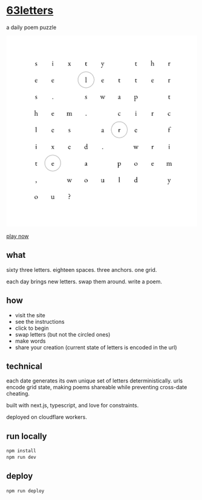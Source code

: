 # [63letters](https://63letters.com)

a daily poem puzzle

![63letters](public/og-image.png)


[play now](https://63letters.com)

## what

sixty three letters. eighteen spaces. three anchors. one grid.

each day brings new letters. swap them around. write a poem.

## how

- visit the site
- see the instructions
- click to begin
- swap letters (but not the circled ones)
- make words
- share your creation (current state of letters is encoded in the url)

## technical

each date generates its own unique set of letters deterministically. urls encode grid state, making poems shareable while preventing cross-date cheating.

built with next.js, typescript, and love for constraints.

deployed on cloudflare workers.

## run locally

```bash
npm install
npm run dev
```

## deploy

```bash
npm run deploy
```
